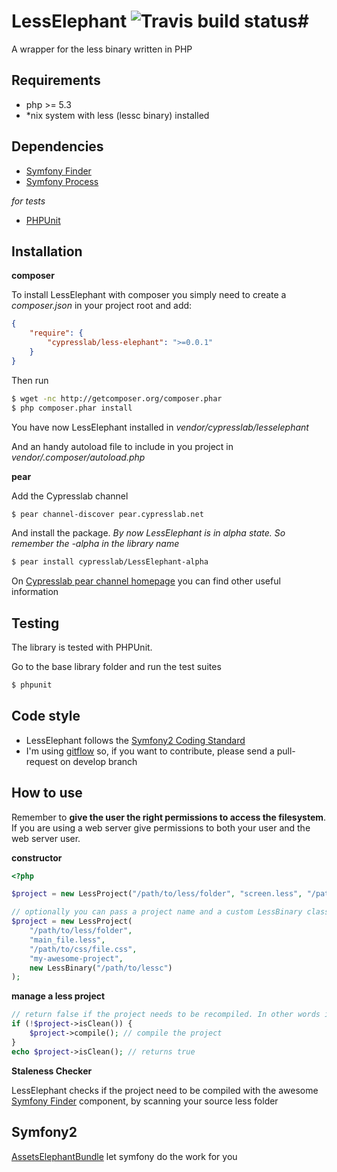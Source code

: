 # LessElephant ![Travis build status](https://secure.travis-ci.org/matteosister/LessElephant.png)#

A wrapper for the less binary written in PHP

Requirements
------------

- php >= 5.3
- *nix system with less (lessc binary) installed

Dependencies
------------

- [Symfony Finder](https://github.com/symfony/Finder)
- [Symfony Process](https://github.com/symfony/Process)

*for tests*

- [PHPUnit](https://github.com/sebastianbergmann/phpunit)

Installation
------------

**composer**

To install LessElephant with composer you simply need to create a *composer.json* in your project root and add:

``` json
{
    "require": {
        "cypresslab/less-elephant": ">=0.0.1"
    }
}
```

Then run

``` bash
$ wget -nc http://getcomposer.org/composer.phar
$ php composer.phar install
```

You have now LessElephant installed in *vendor/cypresslab/lesselephant*

And an handy autoload file to include in you project in *vendor/.composer/autoload.php*

**pear**

Add the Cypresslab channel

``` bash
$ pear channel-discover pear.cypresslab.net
```

And install the package. *By now LessElephant is in alpha state. So remember the -alpha in the library name*

``` bash
$ pear install cypresslab/LessElephant-alpha
```

On [Cypresslab pear channel homepage](http://pear.cypresslab.net/) you can find other useful information

Testing
-------

The library is tested with PHPUnit.

Go to the base library folder and run the test suites

``` bash
$ phpunit
```

Code style
----------

* LessElephant follows the [Symfony2 Coding Standard](https://github.com/opensky/Symfony2-coding-standard)
* I'm using [gitflow](https://github.com/nvie/gitflow) so, if you want to contribute, please send a pull-request on develop branch

How to use
----------

Remember to **give the user the right permissions to access the filesystem**. If you are using a web server give permissions to both your user and the web server user.

**constructor**

``` php
<?php

$project = new LessProject("/path/to/less/folder", "screen.less", "/path/to/css/screen.css"); // create the base class

// optionally you can pass a project name and a custom LessBinary class
$project = new LessProject(
    "/path/to/less/folder",
    "main_file.less",
    "/path/to/css/file.css",
    "my-awesome-project",
    new LessBinary("/path/to/lessc")
);
```

**manage a less project**

``` php
// return false if the project needs to be recompiled. In other words if you changed something in any of your less files after the last sylesheets generation
if (!$project->isClean()) {
    $project->compile(); // compile the project
}
echo $project->isClean(); // returns true
```

**Staleness Checker**

LessElephant checks if the project need to be compiled with the awesome [Symfony Finder](https://github.com/symfony/Finder) component, by scanning your source less folder

Symfony2
--------

[AssetsElephantBundle](https://github.com/matteosister/AssetsElephantBundle) let symfony do the work for you